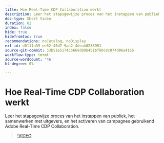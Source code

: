 ```yaml
---
title: Hoe Real-Time CDP Collaboration werkt
description: Leer het stapsgewijze proces van het instappen van publiek, het samenwerken met uitgevers, en het activeren van campagnes gebruikend Adobe Real-Time CDP Collaboration.
doc-type: Short Video
duration: 62
index: false
hide: true
hidefromtoc: true
recommendations: noCatalog, noDisplay
exl-id: d8111a39-ee62-46d7-9aa2-4deab0238951
source-git-commit: 53b51e517435668d99b4516f80c0c074d06a4165
workflow-type: tm+mt
source-wordcount: '46'
ht-degree: 0%

---
```


# Hoe Real-Time CDP Collaboration werkt

Leer het stapsgewijze proces van het instappen van publiek, het samenwerken met uitgevers, en het activeren van campagnes gebruikend Adobe Real-Time CDP Collaboration.

<!-- 62_OS511_3442426_61_how-realtime-cdp-collaboration-works -->
>[!VIDEO](https://video.tv.adobe.com/v/3458278/?learn=on&enablevpops=true)
